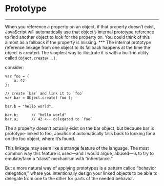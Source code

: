 # Prototype
***
When you reference a property on an object, if that property doesn’t exist, JavaScript will automatically use that object’s internal prototype reference to find another object to look for the property on. You could think of this almost as a fallback if the property is missing. ***
The internal prototype reference linkage from one object to its fallback happens at the time the object is created. The simplest way to illustrate it is with a built-in utility called `Object.create(..)`.

consider:
```
var foo = {
    a: 42
};

// create `bar` and link it to `foo`
var bar = Object.create( foo );

bar.b = "hello world";

bar.b;      // "hello world"
bar.a;      // 42 <-- delegated to `foo`
```
The a property doesn’t actually exist on the bar object, but because bar is prototype-linked to foo, JavaScript automatically falls back to looking for a on the foo object, where it’s found.

This linkage may seem like a strange feature of the language. The most common way this feature is used—and I would argue, abused—is to try to emulate/fake a “class” mechanism with “inheritance.”

But a more natural way of applying prototypes is a pattern called “behavior delegation,” where you intentionally design your linked objects to be able to delegate from one to the other for parts of the needed behavior.
